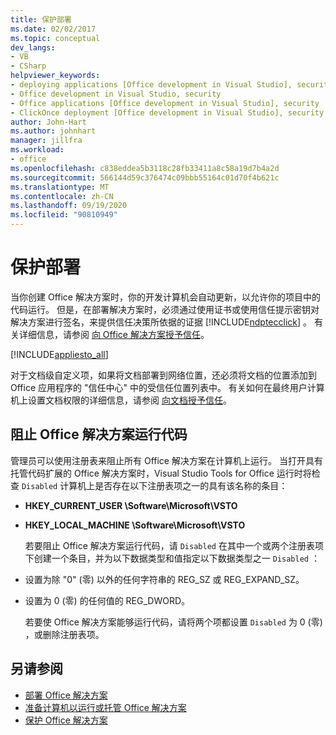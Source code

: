 ```yaml
---
title: 保护部署
ms.date: 02/02/2017
ms.topic: conceptual
dev_langs:
- VB
- CSharp
helpviewer_keywords:
- deploying applications [Office development in Visual Studio], security
- Office development in Visual Studio, security
- Office applications [Office development in Visual Studio], security
- ClickOnce deployment [Office development in Visual Studio], security
author: John-Hart
ms.author: johnhart
manager: jillfra
ms.workload:
- office
ms.openlocfilehash: c838eddea5b3118c28fb33411a8c58a19d7b4a2d
ms.sourcegitcommit: 566144d59c376474c09bbb55164c01d70f4b621c
ms.translationtype: MT
ms.contentlocale: zh-CN
ms.lasthandoff: 09/19/2020
ms.locfileid: "90810949"
---
```

# <a name="secure-deployment"></a>保护部署
  当你创建 Office 解决方案时，你的开发计算机会自动更新，以允许你的项目中的代码运行。 但是，在部署解决方案时，必须通过使用证书或使用信任提示密钥对解决方案进行签名，来提供信任决策所依据的证据 [!INCLUDE[ndptecclick](../vsto/includes/ndptecclick-md.md)] 。 有关详细信息，请参阅 [向 Office 解决方案授予信任](../vsto/granting-trust-to-office-solutions.md)。

 [!INCLUDE[appliesto_all](../vsto/includes/appliesto-all-md.md)]

 对于文档级自定义项，如果将文档部署到网络位置，还必须将文档的位置添加到 Office 应用程序的 "信任中心" 中的受信任位置列表中。 有关如何在最终用户计算机上设置文档权限的详细信息，请参阅 [向文档授予信任](../vsto/granting-trust-to-documents.md)。

## <a name="prevent-office-solutions-from-running-code"></a>阻止 Office 解决方案运行代码
 管理员可以使用注册表来阻止所有 Office 解决方案在计算机上运行。 当打开具有托管代码扩展的 Office 解决方案时，Visual Studio Tools for Office 运行时将检查 `Disabled` 计算机上是否存在以下注册表项之一的具有该名称的条目：

- **HKEY_CURRENT_USER \Software\Microsoft\VSTO**

- **HKEY_LOCAL_MACHINE \Software\Microsoft\VSTO**

  若要阻止 Office 解决方案运行代码，请 `Disabled` 在其中一个或两个注册表项下创建一个条目，并为以下数据类型和值指定以下数据类型之一 `Disabled` ：

- 设置为除 "0" (零) 以外的任何字符串的 REG_SZ 或 REG_EXPAND_SZ。

- 设置为 0 (零) 的任何值的 REG_DWORD。

  若要使 Office 解决方案能够运行代码，请将两个项都设置 `Disabled` 为 0 (零) ，或删除注册表项。

## <a name="see-also"></a>另请参阅
- [部署 Office 解决方案](../vsto/deploying-an-office-solution.md)
- [准备计算机以运行或托管 Office 解决方案](/previous-versions/bb772092(v=vs.110))
- [保护 Office 解决方案](../vsto/securing-office-solutions.md)